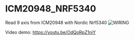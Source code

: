 # ICM20948_NRF5340
Read 9 axis from ICM20948 with Nordic Nrf5340
![WIRING](https://github.com/cachep213/ICM20948_NRF5340/assets/40739408/7287841d-8d4a-4822-af4b-88f9f5160ba8)

Video demo:
https://youtu.be/OdQoRpZ1niY
